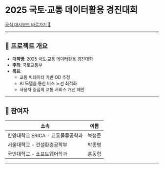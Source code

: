 # 2025 국토∙교통 데이터활용 경진대회

[공식 대시보드 바로가기 🔗](https://www.bigdata-transportation.kr/pageant/dashboard/CMPE_000000000020041)


---

## 🎯 프로젝트 개요

- **대회명**: 2025 국토∙교통 데이터활용 경진대회
- **주최**: 국토교통부
- **목표**:  
  - 교통 빅데이터 기반 OD 추정
  - AI 모델을 통한 버스 노선 최적화
  - 사용자 중심의 교통 서비스 개선 제안

---

## 👥 참여자

| 소속 | 이름 |
|------|------|
| 한양대학교 ERICA - 교통물류공학과 | 복성준 |
| 서울대학교 - 건설환경공학부 | 박종명 |
| 국민대학교 - 소프트웨어학과 | 홍동형 |

---
